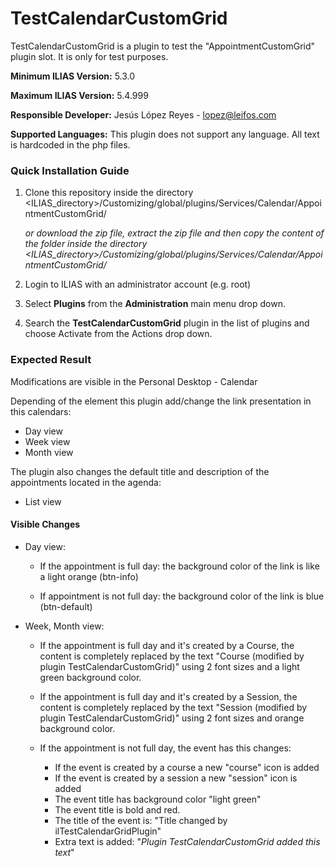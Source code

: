 # TestCalendarCustomGrid

TestCalendarCustomGrid is a plugin to test the "AppointmentCustomGrid" plugin slot. It is only for test purposes.

**Minimum ILIAS Version:**
5.3.0

**Maximum ILIAS Version:**
5.4.999

**Responsible Developer:**
Jesús López Reyes - lopez@leifos.com

**Supported Languages:**
This plugin does not support any language. All text is hardcoded in the php files. 

### Quick Installation Guide
1. Clone this repository inside the directory <ILIAS_directory>/Customizing/global/plugins/Services/Calendar/AppointmentCustomGrid/
   
    _or download the zip file, extract the zip file and then copy the content of the folder inside the directory <ILIAS_directory>/Customizing/global/plugins/Services/Calendar/AppointmentCustomGrid/_   
2. Login to ILIAS with an administrator account (e.g. root)
3. Select **Plugins** from the **Administration** main menu drop down.
4. Search the **TestCalendarCustomGrid** plugin in the list of plugins and choose Activate from the Actions drop down.



### Expected Result

Modifications are visible in the Personal Desktop - Calendar

Depending of the element this plugin add/change the link presentation in this calendars:
 - Day view
 - Week view
 - Month view
 
The plugin also changes the default title and description of the appointments located in the agenda: 
  - List view
 
#### Visible Changes

- Day view:
  - If the appointment is full day:
  the background color of the link is like a light orange (btn-info)
	
  - If appointment is not full day:
   the background color of the link is blue (btn-default)

- Week, Month view:
  - If the appointment is full day and it's created by a Course, the content is completely replaced by the text "Course (modified by plugin TestCalendarCustomGrid)" using 2 font sizes and a light green background color.

  - If the appointment is full day and it's created by a Session, the content is completely replaced by the text "Session (modified by plugin TestCalendarCustomGrid)" using 2 font sizes and orange background color.

  - If the appointment is not full day, the event has this changes:
	- If the event is created by a course a new "course" icon is added
	- If the event is created by a session a new "session" icon is added
	- The event title has background color "light green"
	- The event title is bold and red.
	- The title of the event is: "Title changed by ilTestCalendarGridPlugin"
	- Extra text is added: "*Plugin TestCalendarCustomGrid added this text*"
